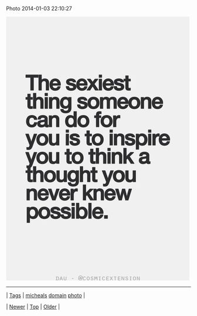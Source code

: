 <!--
title: Photo 2014-01-03 22
date: 2020-06-28T15:27:00.228Z
tags: micheals, domain, photo
-->


Photo 2014-01-03 22:10:27

![](72128412751-0.jpg)

<!--BOTTOM-POST-NAVIGATION-->
---

| [Tags](tags.md) | [micheals](tag-micheals.md) [domain](tag-domain.md) [photo](tag-photo.md) |

| [Newer](72125897309.md) | [Top](index.md) | [Older](72131151063.md) |